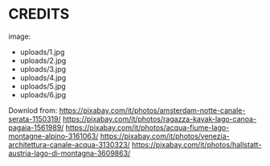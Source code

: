 # CREDITS
image:
- uploads/1.jpg
- uploads/2.jpg
- uploads/3.jpg
- uploads/4.jpg
- uploads/5.jpg
- uploads/6.jpg

Downlod from:
https://pixabay.com/it/photos/amsterdam-notte-canale-serata-1150319/
https://pixabay.com/it/photos/ragazza-kayak-lago-canoa-pagaia-1561989/
https://pixabay.com/it/photos/acqua-fiume-lago-montagne-alpino-3161063/
https://pixabay.com/it/photos/venezia-architettura-canale-acqua-3130323/
https://pixabay.com/it/photos/hallstatt-austria-lago-di-montagna-3609863/
